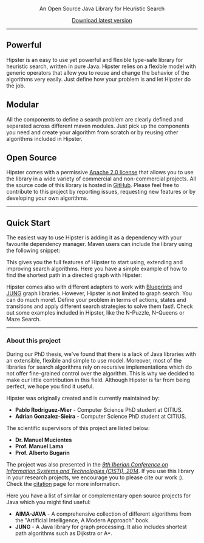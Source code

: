 <div class="jumbotron">
    <div class="container">
        <center>
            <p><img alt="" src="img/hipster-no-text.png"></img></p>
            <p>An Open Source Java Library for Heuristic Search</p>
            <p><a class="btn btn-primary btn-lg" href="https://www.github.com/citiususc/hipster/archive/master.zip" role="button">Download latest version</a></p>
        </center>
    </div>
</div>

---

## <i class="fa fa-rocket"></i> Powerful

Hipster is an easy to use yet powerful and flexible type-safe library for
heuristic search, written in pure Java. Hipster relies on a flexible model with generic operators that allow you to
reuse and change the behavior of the algorithms very easily. Just define how your problem
is and let Hipster do the job.

## <i class="fa fa-cogs"></i> Modular

All the components to define a search problem are clearly
defined and separated across different maven modules. Just pick up
the components you need and create your algorithm from scratch or
by reusing other algorithms included in Hipster.

## <i class="fa fa-github-alt"></i> Open Source

Hipster comes with a permissive [Apache 2.0 license](license.html) that allows you
to use the library in a wide variety of commercial and
non-commercial projects. All the source code of this library
is hosted in [GitHub](http://www.github.com/citiususc/hipster).
Please feel free to contribute to this project by
reporting issues, requesting new features or by developing your own
algorithms.

---

## Quick Start

The easiest way to use Hipster is adding it as a dependency with your favourite dependency manager.
Maven users can include the library using the following snippet:

<script src="https://gist.github.com/pablormier/11350229.js"></script>

This gives you the full features of Hipster to start using, extending and improving search
algorithms. Here you have a simple example of how to find the shortest path in a directed graph with Hipster:

<script src="https://gist.github.com/pablormier/10107318.js"></script>

Hipster comes also with different adapters to work with [Blueprints](https://github.com/tinkerpop/blueprints)
and [JUNG](http://jung.sourceforge.net/) graph libraries. However,
Hipster is not limited to graph search. You can do much more!. Define your problem
in terms of actions, states and transitions and apply different search strategies to solve them fast!.
Check out some examples included in Hipster, like the N-Puzzle, N-Queens or Maze Search.

---

### About this project

During our PhD thesis, we've found that there is a lack of Java libraries
with an extensible, flexible and simple to use model.
Moreover, most of the libraries for search algorithms rely on recursive
implementations which do not offer fine-grained control over the
algorithm. This is why we decided to make our little contribution in this field.
Although Hipster is far from being perfect, we hope you find it useful.

Hipster was originally created and is currently maintained by:

-   **Pablo Rodriguez-Mier** - Computer Science PhD student at CITIUS.
-   **Adrian Gonzalez-Sieira** - Computer Science PhD student at CITIUS.

The scientific supervisors of this project are listed below:

-   **Dr. Manuel Mucientes**
-   **Prof. Manuel Lama**
-   **Prof. Alberto Bugarín**

The project was also presented in the
[_9th Iberian Conference on Information Systems and Technologies (CISTI), 2014_](http://www.aisti.eu/cisti2014).
If you use this library in your research projects, we encourage you to please cite our
work :). Check the [citation](citation.html) page for more information.

Here you have a list of similar or complementary open source projects for Java which
you might find useful:

-   **AIMA-JAVA** - A comprehensive collection of different algorithms from the "Artificial Intelligence, A Modern Approach" book.
-   **JUNG** - A Java library for graph processing. It also includes shortest path algorithms such as Dijkstra or A\*.